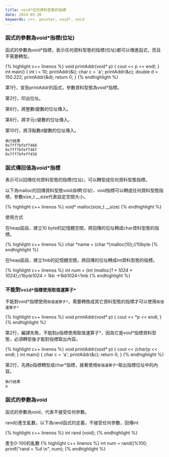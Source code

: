 ```yaml
---
title: void*任何資料型態的指標
date: 2024-05-30
keywords: c++, pointer, void*, void
---
```


### 函式的參數為void*指標(位址)

函式的參數為void*指標，表示任何資料型態的指標(位址)都可以傳進函式，而且不需要轉型。

{% highlight c++ linenos %}
void printAddr(void* p) {
    cout << p << endl;
}
int main() {
    int i = 10;
    printAddr(&i);
    char c = 'a';
    printAddr(&c);
    double d = 150.222;
    printAddr(&d);
    return 0;
}
{% endhighlight %}

第1行，宣告printAddr的函式，參數資料型態為void*指標。

第2行，印出位址。

第6行，將整數i變數的位址傳入。

第8行，將字元c變數的位址傳入。

第10行，將浮點數d變數的位址傳入。


```
執行結果
0x7ff7bfeff468
0x7ff7bfeff467
0x7ff7bfeff458
```

### 函式傳回值為void*指標

表示可以回傳任何資料型態的指標(位址)，可以轉型成任何資料型態指標。

以下為malloc的回傳資料型態void*指標(位址)，void*指標可以轉成任何資料型態指標，參數size_t  __size代表設定空間大小。

{% highlight c++ linenos %}
void* malloc(size_t __size)
{% endhighlight %}

使用方式

在heap區段，建立10 byte的記憶體空間，將回傳的位址轉成char資料型態的指標。

{% highlight c++ linenos %}
char *name = (char *)malloc(10);//10byte
{% endhighlight %}


在heap區段，建立1mb的記憶體空間，將回傳的位址轉成int資料型態的指標。

{% highlight c++ linenos %}
int *num = (int *)malloc(1 * 1024 * 1024);//1byte*1024 = 1kb ->1kb*1024=1mb
{% endhighlight %}


### 不能對`void*指標使用取值運算子*`

不能對void*指標使用`取值運算子*`，需要轉換成其它資料型態的指標才可以使用`取值運算子*`

{% highlight c++ linenos %}
void printAddr(void* p) {
    cout << *p << endl;
}
{% endhighlight %}

第2行，編譯失敗，不能對p指標使用取值運算子*，因為它是void*指標資料型態，必須轉型後才能對指標取出內容。

{% highlight c++ linenos %}
void printAddr(void* p) {
    cout << *(char*)p << endl;
}
int main() {
    char c = 'a';
    printAddr(&c);
    return 0;
}
{% endhighlight %}

第2行，先將p指標轉型成char*指標，接著使用`取值運算子*`取出指標位址中的內容。

```
執行結果
a
```

### 函式的參數為void

函式的參數為void，代表不接受任何參數。

rand()產生亂數，以下為rand函式的定義，不接受任何參數，回傳int

{% highlight c++ linenos %}
int rand (void);
{% endhighlight %}

產生0-100的亂數
{% highlight c++ linenos %}
    int num = rand()%100;
    printf("rand = %d \n", num);
{% endhighlight %}